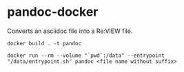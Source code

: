 # pandoc-docker

Converts an asciidoc file into a Re:VIEW file.

```
docker build . -t pandoc

docker run --rm --volume "`pwd`:/data" --entrypoint "/data/entrypoint.sh" pandoc <file name without suffix>
```
